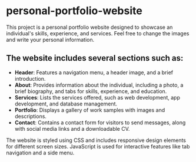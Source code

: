 # personal-portfolio-website
This project is a personal portfolio website designed to showcase an individual's skills, experience, and services. Feel free to change the images and write your personal information. 

##  The website includes several sections such as:

- **Header**: Features a navigation menu, a header image, and a brief introduction.
- **About**: Provides information about the individual, including a photo, a brief biography, and tabs for skills, experience, and education.
- **Services**: Lists the services offered, such as web development, app development, and database management.
- **Portfolio**: Displays a gallery of work samples with images and descriptions.
- **Contact**: Contains a contact form for visitors to send messages, along with social media links and a downloadable CV.

The website is styled using CSS and includes responsive design elements for different screen sizes. JavaScript is used for interactive features like tab navigation and a side menu.
